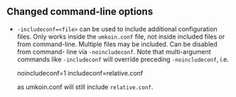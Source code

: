 Changed command-line options
----------------------------

- `-includeconf=<file>` can be used to include additional configuration files.
  Only works inside the `umkoin.conf` file, not inside included files or from
  command-line. Multiple files may be included. Can be disabled from command-
  line via `-noincludeconf`. Note that multi-argument commands like
  `-includeconf` will override preceding `-noincludeconf`, i.e.

    noincludeconf=1
    includeconf=relative.conf

  as umkoin.conf will still include `relative.conf`.

